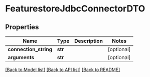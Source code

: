 # FeaturestoreJdbcConnectorDTO

## Properties
Name | Type | Description | Notes
------------ | ------------- | ------------- | -------------
**connection_string** | **str** |  | [optional] 
**arguments** | **str** |  | [optional] 

[[Back to Model list]](../README.md#documentation-for-models) [[Back to API list]](../README.md#documentation-for-api-endpoints) [[Back to README]](../README.md)

